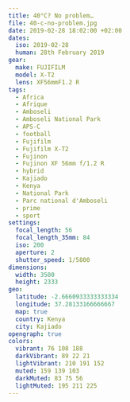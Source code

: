 ```yaml
---
title: 40°C? No problem…
file: 40-c-no-problem.jpg
date: 2019-02-28 18:02:00 +02:00
dates:
  iso: 2019-02-28
  human: 28th February 2019
gear:
  make: FUJIFILM
  model: X-T2
  lens: XF56mmF1.2 R
tags:
  - Africa
  - Afrique
  - Amboseli
  - Amboseli National Park
  - APS-C
  - football
  - Fujifilm
  - Fujifilm X-T2
  - Fujinon
  - Fujinon XF 56mm f/1.2 R
  - hybrid
  - Kajiado
  - Kenya
  - National Park
  - Parc national d'Amboseli
  - prime
  - sport
settings:
  focal_length: 56
  focal_length_35mm: 84
  iso: 200
  aperture: 2
  shutter_speed: 1/5800
dimensions:
  width: 3500
  height: 2333
geo:
  latitude: -2.6660933333333334
  longitude: 37.28133166666667
  map: true
  country: Kenya
  city: Kajiado
opengraph: true
colors:
  vibrant: 76 108 188
  darkVibrant: 89 22 21
  lightVibrant: 210 191 152
  muted: 159 139 103
  darkMuted: 83 75 56
  lightMuted: 195 211 225
---
```




